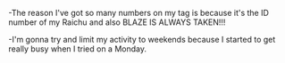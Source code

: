 -The reason I've got so many numbers on my tag is because it's the ID number of my Raichu and also BLAZE IS ALWAYS TAKEN!!!

-I'm gonna try and limit my activity to weekends because I started to get really busy when I tried on a Monday.

<!---
Blaze248570/Blaze248570 is a ✨ special ✨ repository because its `README.md` (this file) appears on your GitHub profile.
You can click the Preview link to take a look at your changes.
--->
